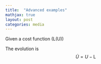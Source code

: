 ```yaml
---
title:  "Advanced examples"
mathjax: true
layout: post
categories: media
---
```


Given a cost function \(L(U)\)

The evolution is
$$\dot{U} = U - \mathrm{L}$$
